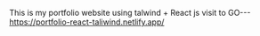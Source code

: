 This is my portfolio website using talwind + React js
visit to GO---https://portfolio-react-taliwind.netlify.app/
